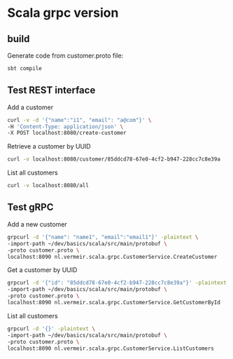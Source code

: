 # Scala grpc version

## build

Generate code from customer.proto file:

```bash
sbt compile
```

## Test REST interface

Add a customer

```bash
curl -v -d '{"name":"i1", "email": "a@com"}' \
-H 'Content-Type: application/json' \
-X POST localhost:8080/create-customer
```

Retrieve a customer by UUID

```bash
curl -v localhost:8080/customer/85ddcd78-67e0-4cf2-b947-228cc7c8e39a
```

List all customers

```bash 
curl -v localhost:8080/all
```

## Test gRPC 

Add a new customer

```bash
grpcurl -d '{"name": "name1", "email":"email1"}' -plaintext \
-import-path ~/dev/basics/scala/src/main/protobuf \
-proto customer.proto \
localhost:8090 nl.vermeir.scala.grpc.CustomerService.CreateCustomer
```

Get a customer by UUID

```bash
grpcurl -d '{"id": "85ddcd78-67e0-4cf2-b947-228cc7c8e39a"}' -plaintext \
-import-path ~/dev/basics/scala/src/main/protobuf \
-proto customer.proto \
localhost:8090 nl.vermeir.scala.grpc.CustomerService.GetCustomerById
```

List all customers 

```bash
grpcurl -d '{}' -plaintext \
-import-path ~/dev/basics/scala/src/main/protobuf \
-proto customer.proto \
localhost:8090 nl.vermeir.scala.grpc.CustomerService.ListCustomers
```
